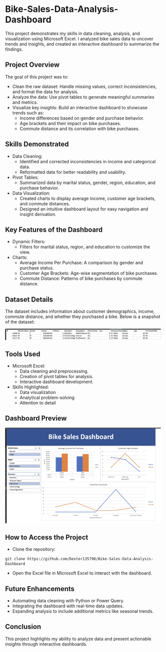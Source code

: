 # Bike-Sales-Data-Analysis-Dashboard

This project demonstrates my skills in data cleaning, analysis, and visualization using Microsoft Excel. I analyzed bike sales data to uncover trends and insights, and created an interactive dashboard to summarize the findings.

## Project Overview

The goal of this project was to:

*  Clean the raw dataset: Handle missing values, correct inconsistencies, and format the data for analysis.
*  Analyze the data: Use pivot tables to generate meaningful summaries and metrics.
*  Visualize key insights: Build an interactive dashboard to showcase trends such as:
    * Income differences based on gender and purchase behavior.
    * Age brackets and their impact on bike purchases.
    * Commute distance and its correlation with bike purchases.
      
## Skills Demonstrated

* Data Cleaning:
    * Identified and corrected inconsistencies in income and categorical data.
    * Reformatted data for better readability and usability.
* Pivot Tables:
    * Summarized data by marital status, gender, region, education, and purchase behavior.
* Data Visualization:
    * Created charts to display average income, customer age brackets, and commute distances.
    * Designed an intuitive dashboard layout for easy navigation and insight derivation.
 
## Key Features of the Dashboard

* Dynamic Filters:
    * Filters for marital status, region, and education to customize the view.
* Charts:
    * Average Income Per Purchase: A comparison by gender and purchase status.
    * Customer Age Brackets: Age-wise segmentation of bike purchases.
    * Commute Distance: Patterns of bike purchases by commute distance.
 
## Dataset Details

The dataset includes information about customer demographics, income, commute distance, and whether they purchased a bike. Below is a snapshot of the dataset:

![alt text](./images/dataset.png)

## Tools Used

* Microsoft Excel:
    * Data cleaning and preprocessing.
    * Creation of pivot tables for analysis.
    * Interactive dashboard development.
* Skills Highlighted:
    * Data visualization
    * Analytical problem-solving
    * Attention to detail

## Dashboard Preview

![alt text](./images/dashboard.png)

## How to Access the Project

* Clone the repository:
```
git clone https://github.com/Dexter135790/Bike-Sales-Data-Analysis-Dashboard
```
* Open the Excel file in Microsoft Excel to interact with the dashboard.

## Future Enhancements

* Automating data cleaning with Python or Power Query.
* Integrating the dashboard with real-time data updates.
* Expanding analysis to include additional metrics like seasonal trends.

## Conclusion

This project highlights my ability to analyze data and present actionable insights through interactive dashboards.








